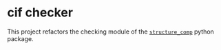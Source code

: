 # cif checker

This project refactors the checking module of the
[`structure_comp`](https://structure-comp.readthedocs.io/en/latest/index.html) python package.

